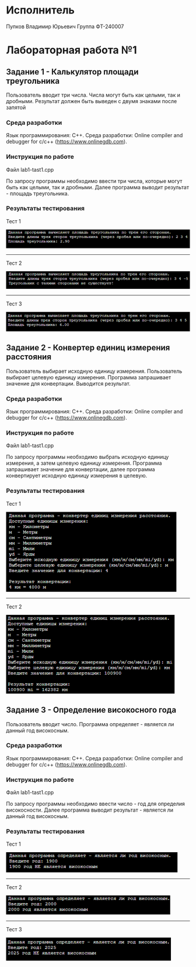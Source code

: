 # Исполнитель
Пупков Владимир Юрьевич
Группа ФТ-240007
# Лабораторная работа №1
## Задание 1 - Калькулятор площади треугольника
Пользователь вводит три числа. Числа могут быть как целыми, так и дробными. Результат должен быть выведен с двумя знаками после запятой
### Среда разработки
Язык программирования: C++.
Среда разработки: Online compiler and debugger for c/c++ (https://www.onlinegdb.com).
### Инструкция по работе
Файл lab1-tast1.cpp

По запросу программы необходимо ввести три числа, которые могут быть как целыми, так и дробными. Далее программа выводит результат - площадь треугольника.
### Результаты тестирования
Тест 1

![Тест 1](https://github.com/niwotevoli/Applied-Programming/blob/main/Screenshots/lab1-task1-test1.png "Тест 1")
____
Тест 2

![Тест 2](https://github.com/niwotevoli/Applied-Programming/blob/main/Screenshots/lab1-task1-test2.png "Тест 2")
____
Тест 3

![Тест 3](https://github.com/niwotevoli/Applied-Programming/blob/main/Screenshots/lab1-task1-test3.png "Тест 3")
## Задание 2 - Конвертер единиц измерения расстояния
Пользователь выбирает исходную единицу измерения. Пользователь выбирает целевую единицу измерения. Программа запрашивает значение для конвертации. Выводится результат.
### Среда разработки
Язык программирования: C++.
Среда разработки: Online compiler and debugger for c/c++ (https://www.onlinegdb.com).
### Инструкция по работе
Файл lab1-tast1.cpp

По запросу программы необходимо выбрать исходную единицу измерения, а затем целевую единицу измерения. Программа запрашивает значение для конвертации, далее программа конвертирует исходную единицу измерения в целевую.
### Результаты тестирования
Тест 1

![Тест 1](https://github.com/niwotevoli/Applied-Programming/blob/main/Screenshots/lab1-task2-test1.png "Тест 1")
____
Тест 2

![Тест 2](https://github.com/niwotevoli/Applied-Programming/blob/main/Screenshots/lab1-task2-test2.png "Тест 2")
## Задание 3 - Определение високосного года
Пользователь вводит число. Программа определяет - является ли данный год високосным.
### Среда разработки
Язык программирования: C++.
Среда разработки: Online compiler and debugger for c/c++ (https://www.onlinegdb.com).
### Инструкция по работе
Файл lab1-tast1.cpp

По запросу программы необходимо ввести число - год для определия високосности. Далее программа выводит результат - является ли данный год високосным.
### Результаты тестирования
Тест 1

![Тест 1](https://github.com/niwotevoli/Applied-Programming/blob/main/Screenshots/lab1-task3-test1.png "Тест 1")
____
Тест 2

![Тест 2](https://github.com/niwotevoli/Applied-Programming/blob/main/Screenshots/lab1-task3-test2.png "Тест 2")
____
Тест 3

![Тест 3](https://github.com/niwotevoli/Applied-Programming/blob/main/Screenshots/lab1-task3-test3.png "Тест 3")
